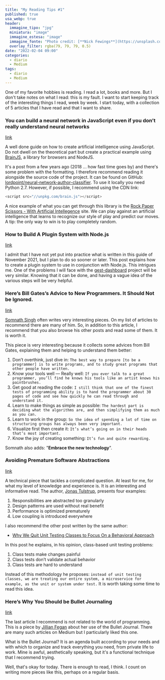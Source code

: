 ```yaml
---
title: "My Reading Tips #1"
published: true
usa_webp: true
header:
  immagine_tipo: "jpg"
  miniatura: "image"
  immagine_estesa: "image"
  immagine_fonte: "Photo credit: [**Nick Fewings**](https://unsplash.com/@jannerboy62)"
  overlay_filter: rgba(79, 79, 79, 0.5)
date: "2022-02-04 09:00"
categories:
  - diario
  - Medium
tags:
  - diario
  - Medium
---
```


One of my favorite hobbies is reading. I read a lot, books and more. But I don't take notes on what I read: this is my fault. I want to start keeping track of the interesting things I read, week by week. I start today, with a collection of 5 articles that I have read and that I want to share.

### You can build a neural network in JavaScript even if you don’t really understand neural networks

[link](https://itnext.io/you-can-build-a-neural-network-in-javascript-even-if-you-dont-really-understand-neural-networks-e63e12713a3)

A well done guide on how to create artificial intelligence using JavaScript. Do not dwell on the theoretical part but create a practical example using [BrainJS](https://brain.js.org/#/), a library for browsers and NodeJS.

It's a post from a few years ago (2018 ... how fast time goes by) and there's some problem with the formatting. I therefore recommend reading it alongside the source code of the project. It can be found on GitHub: [lordpoint/neural-network-author-classifier](https://github.com/lordpoint/neural-network-author-classifier). To use it locally you need Python 2.7. However, if possible, I recommend using the CDN link:

```ts
<script src="//unpkg.com/brain.js"></script>
```

A nice example of what you can get through this library is the [Rock Paper Scissors - With Artificial Intellegence](https://rockpaperscissors-ai.vercel.app/) site. We can play against an artificial intelligence that learns to recognize our style of play and predict our moves. A tip: the only way to win is to play completely random.

### How to Build A Plugin System with Node.js

[link](https://javascript.plainenglish.io/how-to-build-a-plugin-system-with-node-js-68c097eb3a2e)

I admit that I have not yet put into practice what is written in this guide of November 2021, but I plan to do so sooner or later. This post explains how to create a plugin system to use in conjunction with Node.js. This intrigues me. One of the problems I will face with the [gest-dashboard](https://javascript.plainenglish.io/the-journey-of-a-programmer-january-2022-65b46994dfa1) project will be very similar. Knowing that it can be done, and having a vague idea of the various steps will be very helpful.

### Here’s Bill Gates’s Advice to New Programmers. It Should Not be Ignored.

[link](https://javascript.plainenglish.io/heres-bill-gates-s-advice-to-new-programmers-it-should-not-be-ignored-33e31378f0ae)

[Somnath Singh](https://polymathsomnath.medium.com/) often writes very interesting pieces. On my list of articles to recommend there are many of him. So, in addition to this article, I recommend that you also browse his other posts and read some of them. It is worth it.

This piece is very interesting because it collects some advices from Bill Gates, explaining them and helping to understand them better:

1. Don’t overthink, just dive in: `The best way to prepare [to be a programmer] is to write programs, and to study great programs that other people have written.`
2. Know your tools well — Really well: `If you ever talk to a great programmer, you’ll find he knows his tools like an artist knows his paintbrushes.`
3. Get good at reading the code: `I still think that one of the finest tests of programming ability is to hand the programmer about 30 pages of code and see how quickly he can read through and understand it.`
4. Learn to make things as simple as possible: `The hardest part is deciding what the algorithms are, and then simplifying them as much as you can.`
5. Learn to work in the group: `So the idea of spending a lot of time on structuring groups has always been very important.`
6. Visualize first then create it: `It’s what’s going on in their heads that’s most important.`
7. Know the joy of creating something: `It’s fun and quite rewarding.`

Somnath also adds: "**Embrace the new technology**".

### Avoiding Premature Software Abstractions

[link](https://betterprogramming.pub/avoiding-premature-software-abstractions-8ba2e990930a)

A technical piece that tackles a complicated question. At least for me, for what my level of knowledge and experience is. It is an interesting and informative read. The author, [Jonas Tulstrup](https://jonastulstrup.medium.com/), presents four examples:

1. Responsibilities are abstracted too granularly
2. Design patterns are used without real benefit
3. Performance is optimized prematurely
4. Low coupling is introduced everywhere

I also recommend the other post written by the same author:

- [Why We Quit Unit Testing Classes to Focus On a Behavioral Approach](https://betterprogramming.pub/quit-unit-testing-classes-and-use-a-behavior-oriented-approach-306a667f9a31)

In this post he explains, in his opinion, class-based unit testing problems:

1. Class tests make changes painful
2. Class tests don’t validate actual behavior
3. Class tests are hard to understand

Instead of this methodology he proposes: `instead of unit testing classes, we are treating our entire system, a microservice for example, as the unit or system under test.` It is worth taking some time to read this idea.

### Here’s Why You Should be Bullet Journaling

[link](https://medium.com/swlh/heres-why-you-should-be-bullet-journaling-253537e60440)

The last article I recommend is not related to the world of programming. This is a piece by [Jillian Fegan](https://medium.com/@jillianfegan) about her use of the Bullet Journal. There are many such articles on Medium but I particularly liked this one.

What is the Bullet Journal? It is an agenda built according to your needs and with which to organize and track everything you need, from private life to work. Mine is awful, aesthetically speaking, but it's a functional technique that I recommend trying.

Well, that's okay for today. There is enough to read, I think. I count on writing more pieces like this, perhaps on a regular basis.
